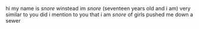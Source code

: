hi my name is *snore*
winstead im *snore*
(seventeen years old and i am)
very similar to you
did i mention to you that i am *snore*
of girls pushed me down a sewer
